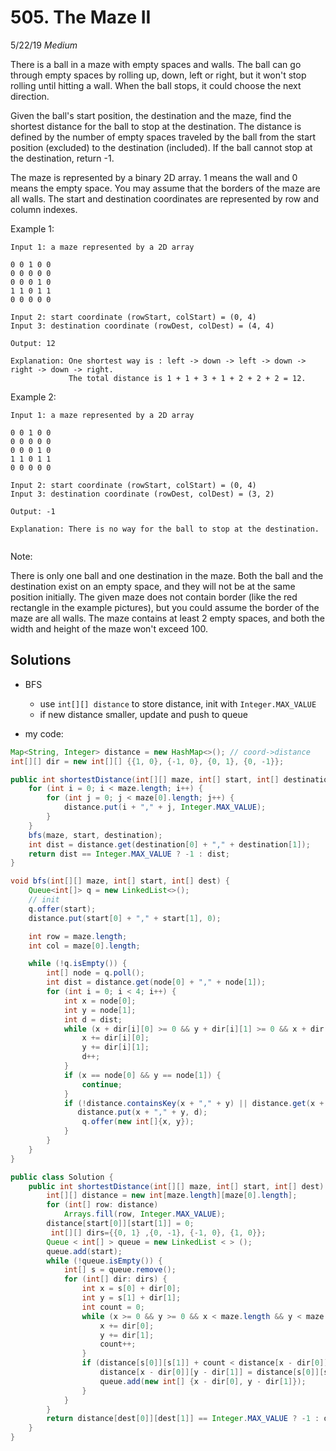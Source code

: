 # 505. The Maze II
5/22/19
*Medium*

There is a ball in a maze with empty spaces and walls. The ball can go through empty spaces by rolling up, down, left or right, but it won't stop rolling until hitting a wall. When the ball stops, it could choose the next direction.

Given the ball's start position, the destination and the maze, find the shortest distance for the ball to stop at the destination. The distance is defined by the number of empty spaces traveled by the ball from the start position (excluded) to the destination (included). If the ball cannot stop at the destination, return -1.

The maze is represented by a binary 2D array. 1 means the wall and 0 means the empty space. You may assume that the borders of the maze are all walls. The start and destination coordinates are represented by row and column indexes.



Example 1:
```
Input 1: a maze represented by a 2D array

0 0 1 0 0
0 0 0 0 0
0 0 0 1 0
1 1 0 1 1
0 0 0 0 0

Input 2: start coordinate (rowStart, colStart) = (0, 4)
Input 3: destination coordinate (rowDest, colDest) = (4, 4)

Output: 12

Explanation: One shortest way is : left -> down -> left -> down -> right -> down -> right.
             The total distance is 1 + 1 + 3 + 1 + 2 + 2 + 2 = 12.
```
Example 2:
```
Input 1: a maze represented by a 2D array

0 0 1 0 0
0 0 0 0 0
0 0 0 1 0
1 1 0 1 1
0 0 0 0 0

Input 2: start coordinate (rowStart, colStart) = (0, 4)
Input 3: destination coordinate (rowDest, colDest) = (3, 2)

Output: -1

Explanation: There is no way for the ball to stop at the destination.


```
Note:

There is only one ball and one destination in the maze.
Both the ball and the destination exist on an empty space, and they will not be at the same position initially.
The given maze does not contain border (like the red rectangle in the example pictures), but you could assume the border of the maze are all walls.
The maze contains at least 2 empty spaces, and both the width and height of the maze won't exceed 100.


## Solutions
- BFS
  - use `int[][] distance` to store distance, init with `Integer.MAX_VALUE`
  - if new distance smaller, update and push to queue

- my code:
```Java
Map<String, Integer> distance = new HashMap<>(); // coord->distance
int[][] dir = new int[][] {{1, 0}, {-1, 0}, {0, 1}, {0, -1}};

public int shortestDistance(int[][] maze, int[] start, int[] destination) {
    for (int i = 0; i < maze.length; i++) {
        for (int j = 0; j < maze[0].length; j++) {
            distance.put(i + "," + j, Integer.MAX_VALUE);
        }
    }
    bfs(maze, start, destination);
    int dist = distance.get(destination[0] + "," + destination[1]);
    return dist == Integer.MAX_VALUE ? -1 : dist;
}

void bfs(int[][] maze, int[] start, int[] dest) {
    Queue<int[]> q = new LinkedList<>();
    // init
    q.offer(start);
    distance.put(start[0] + "," + start[1], 0);

    int row = maze.length;
    int col = maze[0].length;

    while (!q.isEmpty()) {
        int[] node = q.poll();
        int dist = distance.get(node[0] + "," + node[1]);
        for (int i = 0; i < 4; i++) {
            int x = node[0];
            int y = node[1];
            int d = dist;
            while (x + dir[i][0] >= 0 && y + dir[i][1] >= 0 && x + dir[i][0] < row && y + dir[i][1] < col && maze[x + dir[i][0]][y + dir[i][1]] == 0) {
                x += dir[i][0];
                y += dir[i][1];
                d++;
            }
            if (x == node[0] && y == node[1]) {
                continue;
            }
            if (!distance.containsKey(x + "," + y) || distance.get(x + "," + y) > d) {
               distance.put(x + "," + y, d);
                q.offer(new int[]{x, y});
            }
        }
    }
}
```



```Java
public class Solution {
    public int shortestDistance(int[][] maze, int[] start, int[] dest) {
        int[][] distance = new int[maze.length][maze[0].length];
        for (int[] row: distance)
            Arrays.fill(row, Integer.MAX_VALUE);
        distance[start[0]][start[1]] = 0;
         int[][] dirs={{0, 1} ,{0, -1}, {-1, 0}, {1, 0}};
        Queue < int[] > queue = new LinkedList < > ();
        queue.add(start);
        while (!queue.isEmpty()) {
            int[] s = queue.remove();
            for (int[] dir: dirs) {
                int x = s[0] + dir[0];
                int y = s[1] + dir[1];
                int count = 0;
                while (x >= 0 && y >= 0 && x < maze.length && y < maze[0].length && maze[x][y] == 0) {
                    x += dir[0];
                    y += dir[1];
                    count++;
                }
                if (distance[s[0]][s[1]] + count < distance[x - dir[0]][y - dir[1]]) {
                    distance[x - dir[0]][y - dir[1]] = distance[s[0]][s[1]] + count;
                    queue.add(new int[] {x - dir[0], y - dir[1]});
                }
            }
        }
        return distance[dest[0]][dest[1]] == Integer.MAX_VALUE ? -1 : distance[dest[0]][dest[1]];
    }
}
```
